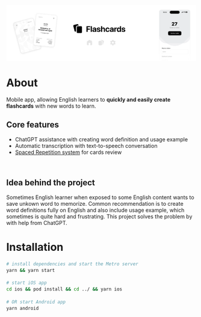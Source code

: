 <img alt="Header" src="./header.png" />
<br/>

# About
Mobile app, allowing English learners to **quickly and easily create flashcards** with new words to learn.
<br/>

## Core features
- ChatGPT assistance with creating word definition and usage example
- Automatic transcription with text-to-speech conversation
- [Spaced Repetition system](https://en.wikipedia.org/wiki/Spaced_repetition) for cards review
<br/>

## Idea behind the project
Sometimes English learner when exposed to some English content wants to save unkown word to memorize. Common recommendation is to create word definitions fully on English and also include usage example, which sometimes is quite hard and frustrating. This project solves the problem by with help from ChatGPT.
<br/>

# Installation

```bash
# install dependencies and start the Metro server
yarn && yarn start

# start iOS app
cd ios && pod install && cd ../ && yarn ios

# OR start Android app
yarn android
```

